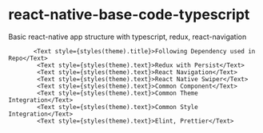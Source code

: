 # react-native-base-code-typescript
Basic react-native app structure with typescript, redux, react-navigation


           <Text style={styles(theme).title}>Following Dependency used in Repo</Text>
            <Text style={styles(theme).text}>Redux with Persist</Text>
            <Text style={styles(theme).text}>React Navigation</Text>
            <Text style={styles(theme).text}>React Native Swiper</Text>
            <Text style={styles(theme).text}>Common Component</Text>
            <Text style={styles(theme).text}>Common Theme Integration</Text>
            <Text style={styles(theme).text}>Common Style Integration</Text>
            <Text style={styles(theme).text}>Elint, Prettier</Text>
            
            
